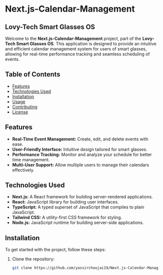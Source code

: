# Next.js-Calendar-Management
## Lovy-Tech Smart Glasses OS

Welcome to the **Next.js-Calendar-Management** project, part of the **Lovy-Tech Smart Glasses OS**. This application is designed to provide an intuitive and efficient calendar management system for users of smart glasses, allowing for real-time performance tracking and seamless scheduling of events.

## Table of Contents
- [Features](#features)
- [Technologies Used](#technologies-used)
- [Installation](#installation)
- [Usage](#usage)
- [Contributing](#contributing)
- [License](#license)

## Features
- **Real-Time Event Management:** Create, edit, and delete events with ease.
- **User-Friendly Interface:** Intuitive design tailored for smart glasses.
- **Performance Tracking:** Monitor and analyze your schedule for better time management.
- **Multi-User Support:** Allow multiple users to manage their calendars effectively.

## Technologies Used
- **Next.js:** A React framework for building server-rendered applications.
- **React:** JavaScript library for building user interfaces.
- **TypeScript:** A typed superset of JavaScript that compiles to plain JavaScript.
- **Tailwind CSS:** A utility-first CSS framework for styling.
- **Node.js:** JavaScript runtime for building server-side applications.

## Installation
To get started with the project, follow these steps:

1. Clone the repository:
   ```bash
   git clone https://github.com/yassirchoujai19/Next.js-Calendar-Management.git
